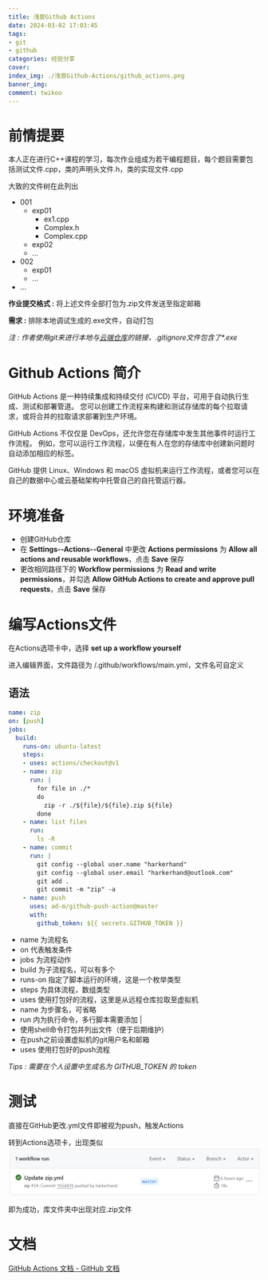 ```yaml
---
title: 浅尝Github Actions
date: 2024-03-02 17:03:45
tags:
- git
- github
categories: 经验分享
cover:
index_img: ./浅尝Github-Actions/github_actions.png
banner_img:
comment: twikoo
---
```




# 前情提要

本人正在进行C++课程的学习，每次作业组成为若干编程题目，每个题目需要包括测试文件.cpp，类的声明头文件.h，类的实现文件.cpp

大致的文件树在此列出

- 001
  - exp01
    - ex1.cpp
    - Complex.h
    - Complex.cpp
  - exp02
  - ...
- 002
  - exp01
  - ...
- ...

__作业提交格式 :__ 将上述文件全部打包为.zip文件发送至指定邮箱

__需求 :__ 排除本地调试生成的.exe文件，自动打包

_注 : 作者使用git来进行本地与[云端仓库](https://gitee.com/harkerhand/homework2)的链接，.gitignore文件包含了*.exe_



# Github Actions 简介

GitHub Actions 是一种持续集成和持续交付 (CI/CD) 平台，可用于自动执行生成、测试和部署管道。 您可以创建工作流程来构建和测试存储库的每个拉取请求，或将合并的拉取请求部署到生产环境。

GitHub Actions 不仅仅是 DevOps，还允许您在存储库中发生其他事件时运行工作流程。 例如，您可以运行工作流程，以便在有人在您的存储库中创建新问题时自动添加相应的标签。

GitHub 提供 Linux、Windows 和 macOS 虚拟机来运行工作流程，或者您可以在自己的数据中心或云基础架构中托管自己的自托管运行器。



# 环境准备

- 创建GitHub仓库
- 在 **Settings--Actions--General** 中更改 **Actions permissions** 为 **Allow all actions and reusable workflows**，点击 **Save** 保存
- 更改相同路径下的 **Workflow permissions** 为 **Read and write permissions**，并勾选 **Allow GitHub Actions to create and approve pull requests**，点击 **Save** 保存



# 编写Actions文件

在Actions选项卡中，选择 **set up a workflow yourself**

进入编辑界面，文件路径为 /.github/workflows/main.yml，文件名可自定义

## 语法

```yaml
name: zip
on: [push]
jobs:
  build:
    runs-on: ubuntu-latest
    steps:
    - uses: actions/checkout@v1
    - name: zip
      run: |
        for file in ./*
        do
          zip -r ./${file}/${file}.zip ${file}
        done
    - name: list files
      run:
        ls -R
    - name: commit
      run: |
        git config --global user.name "harkerhand"
        git config --global user.email "harkerhand@outlook.com"
        git add .
        git commit -m "zip" -a
    - name: push
      uses: ad-m/github-push-action@master
      with:
        github_token: ${{ secrets.GITHUB_TOKEN }}
```

- name 为流程名
- on 代表触发条件
- jobs 为流程动作
- build 为子流程名，可以有多个
- runs-on 指定了脚本运行的环境，这是一个枚举类型
- steps 为具体流程，数组类型
- uses 使用打包好的流程，这里是从远程仓库拉取至虚拟机
- name 为步骤名，可省略
- run 内为执行命令，多行脚本需要添加 |
- 使用shell命令打包并列出文件（便于后期维护）
- 在push之前设置虚拟机的git用户名和邮箱
- uses 使用打包好的push流程

*Tips : 需要在个人设置中生成名为 GITHUB_TOKEN 的 token*

# 测试

直接在GitHub更改.yml文件即被视为push，触发Actions

转到Actions选项卡，出现类似![actions result](./浅尝Github-Actions/actions_result.png)

即为成功，库文件夹中出现对应.zip文件

# 文档

[GitHub Actions 文档 - GitHub 文档](https://docs.github.com/zh/actions)
